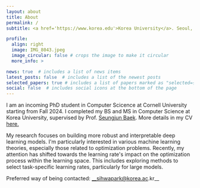 ```yaml
---
layout: about
title: About
permalink: /
subtitle: <a href='https://www.korea.edu'>Korea University</a>. Seoul, South Korea. sihwapark@korea.ac.kr.

profile:
  align: right
  image: IMG_8043.jpeg
  image_circular: false # crops the image to make it circular
  more_info: >

news: true  # includes a list of news items
latest_posts: false  # includes a list of the newest posts
selected_papers: true # includes a list of papers marked as "selected={true}"
social: false  # includes social icons at the bottom of the page
---
```


I am an incoming PhD student in Computer Scicence at Cornell University starting from Fall 2024. I completed my BS and MS in Computer Science at Korea University, supervised by Prof. [Seungjun Baek](https://singkru.github.io/). More details in my CV [here.](/cv) 

My research focuses on building more robust and interpretable deep learning models. I'm particularly interested in various machine learning theories, especially those related to optimization problems. Recently, my attention has shifted towards the learning rate's impact on the optimization process within the learning space. This includes exploring methods to select task-specific learning rates, particularly for large models.

Preferred way of being contacted: __sihwapark@korea.ac.kr__

